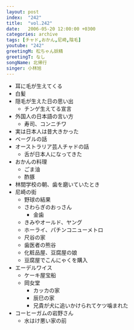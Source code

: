 ```yaml
---
layout: post
index:  "242"
title:  "vol.242"
date:   2006-05-20 12:00:00 +0300
categories: archive
tags: [チャド,おかん,尼崎,陰毛]
youtube: "242"
greetingM: 松ちゃん妖精
greetingT: なし
songName: 北帰行
singer: 小林旭
---
```


- 耳に毛が生えてくる
- 白髪
- 隠毛が生えた日の思い出
	- チンゲ生えてる宣言
- 外国人の日本語の言い方
	- 寿司、コンニチワ
- 実は日本人は昔大きかった
- ベーグルの話
- オーストラリア芸人チャドの話
	- 舌が日本人になってきた
- おかんの料理
	- ごま油
	- 酢豚
- 林間学校の朝、歯を磨いていたとき
- 尼崎の街
	- 野球の結果
	- さわらぎのおっさん
		- 金歯
	- きみやオールド、ヤング
	- ホーライ、パチンコニューメトロ
	- 尺谷の家
	- 歯医者の熊谷
	- 化粧品屋、豆腐屋の娘
	- 豆腐屋でこんにゃくを購入
- エーデルワイス
	- ケーキ屋宝船
	- 岡女堂
		- カッカの家
		- 辰巳の家
		- 兄貴が犬に追いかけられてケツ噛まれた
- コーヒーガムの岩野さん
	- 水はけ悪い家の前
